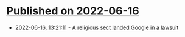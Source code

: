 # [Published on 2022-06-16](index.md)

* [2022-06-16, 13:21:11](https://news.ycombinator.com/item?id=31765730) - [A religious sect landed Google in a lawsuit](https://www.nytimes.com/2022/06/16/technology/google-fellowship-of-friends-sect.html)
